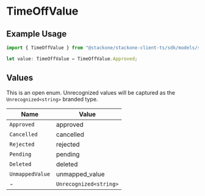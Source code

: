 # TimeOffValue

## Example Usage

```typescript
import { TimeOffValue } from "@stackone/stackone-client-ts/sdk/models/shared";

let value: TimeOffValue = TimeOffValue.Approved;
```

## Values

This is an open enum. Unrecognized values will be captured as the `Unrecognized<string>` branded type.

| Name                   | Value                  |
| ---------------------- | ---------------------- |
| `Approved`             | approved               |
| `Cancelled`            | cancelled              |
| `Rejected`             | rejected               |
| `Pending`              | pending                |
| `Deleted`              | deleted                |
| `UnmappedValue`        | unmapped_value         |
| -                      | `Unrecognized<string>` |